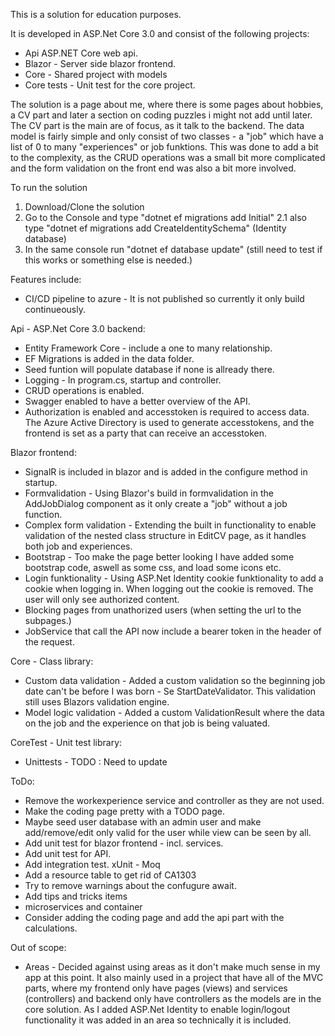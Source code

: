 This is a solution for education purposes.

It is developed in ASP.Net Core 3.0 and consist of the following projects:
- Api ASP.NET Core web api.
- Blazor - Server side blazor frontend.
- Core - Shared project with models
- Core tests - Unit test for the core project.

The solution is a page about me, where there is some pages about hobbies, a CV part and later a section on coding puzzles i might not add until later. The CV part is the main are of focus, as it talk to the backend.
The data model is fairly simple and only consist of two classes - a "job" which have a list of 0 to many "experiences" or job funktions. This was done to add a bit to the complexity, as the CRUD operations was a small bit more complicated and the form validation on the front end was also a bit more involved. 

To run the solution
1. Download/Clone the solution
2. Go to the Console and type "dotnet ef migrations add Initial"
2.1 also type "dotnet ef migrations add CreateIdentitySchema" (Identity database)
3. In the same console run "dotnet ef database update"
(still need to test if this works or something else is needed.)

Features include:
- CI/CD pipeline to azure - It is not published so currently it only build continueously.

Api - ASP.Net Core 3.0 backend:
- Entity Framework Core - include a one to many relationship.
- EF Migrations is added in the data folder. 
- Seed funtion will populate database if none is allready there.
- Logging - In program.cs, startup and controller. 
- CRUD operations is enabled. 
- Swagger enabled to have a better overview of the API.
- Authorization is enabled and accesstoken is required to access data. The Azure Active Directory is used to generate accesstokens, and the frontend is set as a party that can receive an accesstoken.

Blazor frontend:
- SignalR is included in blazor and is added in the configure method in startup.
- Formvalidation - Using Blazor's build in formvalidation in the AddJobDialog component as it only create a "job" without a job function.
- Complex form validation - Extending the built in functionality to enable validation of the nested class structure in EditCV page, as it handles both job and experiences.
- Bootstrap - Too make the page better looking I have added some bootstrap code, aswell as some css, and load some icons etc.
- Login funktionality - Using ASP.Net Identity cookie funktionality to add a cookie when logging in. When logging out the cookie is removed. The user will only see authorized content.
- Blocking pages from unathorized users (when setting the url to the subpages.)
- JobService that call the API now include a bearer token in the header of the request.

Core - Class library:
- Custom data validation - Added a custom validation so the beginning job date can't be before I was born - Se StartDateValidator. This validation still uses Blazors validation engine.
- Model logic validation - Added a custom ValidationResult where the data on the job and the experience on that job is being valuated.

CoreTest - Unit test library:
- Unittests - TODO : Need to update

ToDo: 
- Remove the workexperience service and controller as they are not used.
- Make the coding page pretty with a TODO page.
- Maybe seed user database with an admin user and make add/remove/edit only valid for the user while view can be seen by all.
- Add unit test for blazor frontend - incl. services.
- Add unit test for API.
- Add integration test. xUnit - Moq
- Add a resource table to get rid of CA1303
- Try to remove warnings about the confugure await.
- Add tips and tricks items 
- microservices and container
- Consider adding the coding page and add the api part with the calculations.

Out of scope:
- Areas - Decided against using areas as it don't make much sense in my app at this point. It also mainly used in a project that have all of the MVC parts, where my frontend only have pages (views) and services (controllers) and backend only have controllers as the models are in the core solution. As I added ASP.Net Identity to enable login/logout functionality it was added in an area so technically it is included.
